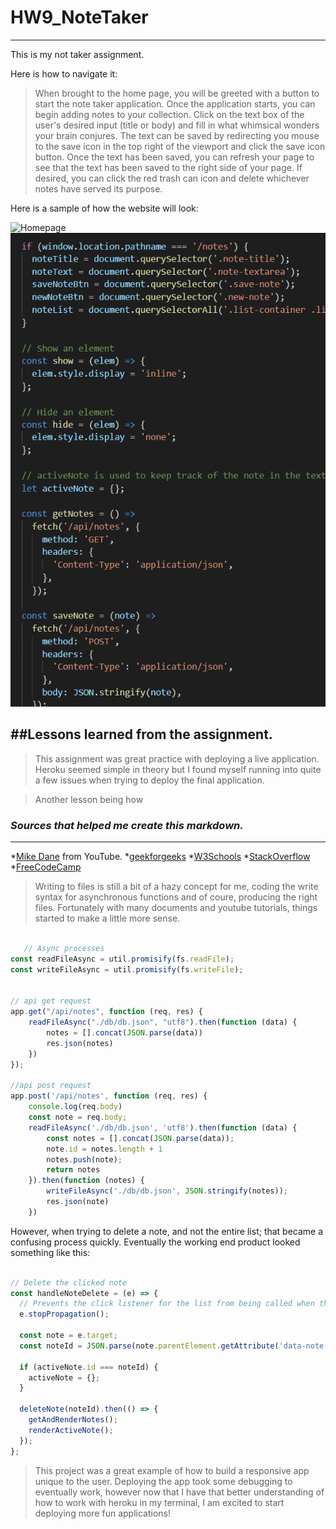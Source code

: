 # HW9_NoteTaker
---

This is my not taker assignment.

Here is how to navigate it:
>When brought to the home page, you will be greeted with a button to start the note taker application.
>Once the application starts, you can begin adding notes to your collection. Click on the text box of the user's desired input (title or body) and fill in what whimsical wonders your brain conjures.
>The text can be saved by redirecting you mouse to the save icon in the top right of the viewport and click the save icon button.
>Once the text has been saved, you can refresh your page to see that the text has been saved to the right side of your page. If desired, you can click the red trash can icon and delete whichever notes have served its purpose.

Here is a sample of how the website will look:

![Homepage](images/homepage)
![Code](images/code.png)

##Lessons learned from the assignment.
---

>This assignment was great practice with deploying a live application. Heroku seemed simple in theory but I found myself running into quite a few issues when trying to deploy the final application.

>Another lesson being how 

### _Sources that helped me create this markdown._
---

*[Mike Dane](https://www.youtube.com/channel/UCvmINlrza7JHB1zkIOuXEbw) from YouTube.
*[geekforgeeks](https://www.geeksforgeeks.org/)
*[W3Schools](https://www.w3schools.com)
*[StackOverflow](https://stackoverflow.com)
*[FreeCodeCamp](https://forum.freecodecamp.org/)

>Writing to files is still a bit of a hazy concept for me, coding the write syntax for asynchronous functions and of coure, producing the right files. Fortunately with many documents and youtube tutorials, things started to make a little more sense.

```js

   // Async processes
const readFileAsync = util.promisify(fs.readFile);
const writeFileAsync = util.promisify(fs.writeFile);


// api get request
app.get("/api/notes", function (req, res) {
    readFileAsync("./db/db.json", "utf8").then(function (data) {
        notes = [].concat(JSON.parse(data))
        res.json(notes)
    })
});

//api post request
app.post('/api/notes', function (req, res) {
    console.log(req.body)
    const note = req.body;
    readFileAsync('./db/db.json', 'utf8').then(function (data) {
        const notes = [].concat(JSON.parse(data));
        note.id = notes.length + 1
        notes.push(note);
        return notes
    }).then(function (notes) {
        writeFileAsync('./db/db.json', JSON.stringify(notes));
        res.json(note)
    })

```


However, when trying to delete a note, and not the entire list; that became a confusing process quickly. Eventually the working end product looked something like this:
```js
    
// Delete the clicked note
const handleNoteDelete = (e) => {
  // Prevents the click listener for the list from being called when the button inside of it is clicked
  e.stopPropagation();

  const note = e.target;
  const noteId = JSON.parse(note.parentElement.getAttribute('data-note')).id;

  if (activeNote.id === noteId) {
    activeNote = {};
  }

  deleteNote(noteId).then(() => {
    getAndRenderNotes();
    renderActiveNote();
  });
};

```

>This project was a great example of how to build a responsive app unique to the user. Deploying the app took some debugging to eventually work, however now that I have that better understanding of how to work with heroku in my terminal, I am excited to start deploying more fun applications!
